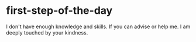 # first-step-of-the-day
I don't have enough knowledge and skills. If you can advise or help me. I am deeply touched by your kindness.
